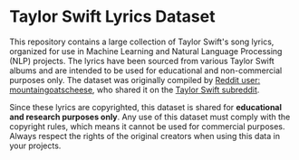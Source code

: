 # Taylor Swift Lyrics Dataset

This repository contains a large collection of Taylor Swift's song lyrics, organized for use in Machine Learning and Natural Language Processing (NLP) projects. The lyrics have been sourced from various Taylor Swift albums and are intended to be used for educational and non-commercial purposes only. The dataset was originally compiled by [Reddit user: mountaingoatscheese](https://www.reddit.com/user/mountaingoatscheese/), who shared it on the [Taylor Swift subreddit](https://www.reddit.com/r/TaylorSwift/comments/16eo7va/every_taylor_swift_song_lyric_in_order/).

Since these lyrics are copyrighted, this dataset is shared for **educational and research purposes only**. Any use of this dataset must comply with the copyright rules, which means it cannot be used for commercial purposes. Always respect the rights of the original creators when using this data in your projects.
